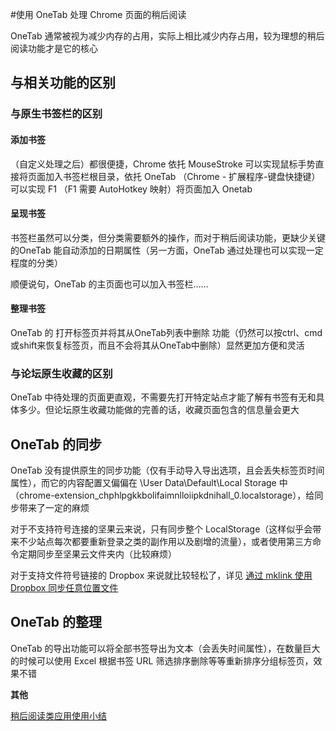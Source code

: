 #使用 OneTab 处理 Chrome 页面的稍后阅读

OneTab 通常被视为减少内存的占用，实际上相比减少内存占用，较为理想的稍后阅读功能才是它的核心

## 与相关功能的区别

### 与原生书签栏的区别

#### 添加书签

（自定义处理之后）都很便捷，Chrome 依托 MouseStroke 可以实现鼠标手势直接将页面加入书签栏根目录，依托 OneTab （Chrome - 扩展程序-键盘快捷键）可以实现 F1 （F1 需要 AutoHotkey 映射）将页面加入 Onetab 

#### 呈现书签

书签栏虽然可以分类，但分类需要额外的操作，而对于稍后阅读功能，更缺少关键的OneTab 能自动添加的日期属性（另一方面，OneTab 通过处理也可以实现一定程度的分类）

顺便说句，OneTab 的主页面也可以加入书签栏……

#### 整理书签

OneTab 的 打开标签页并将其从OneTab列表中删除 功能（仍然可以按ctrl、cmd或shift来恢复标签页，而且不会将其从OneTab中删除）显然更加方便和灵活

### 与论坛原生收藏的区别

OneTab 中待处理的页面更直观，不需要先打开特定站点才能了解有书签有无和具体多少。但论坛原生收藏功能做的完善的话，收藏页面包含的信息量会更大

## OneTab 的同步

OneTab 没有提供原生的同步功能（仅有手动导入导出选项，且会丢失标签页时间属性），而它的内容配置又偏偏在 \User Data\Default\Local Storage 中（chrome-extension_chphlpgkkbolifaimnlloiipkdnihall_0.localstorage），给同步带来了一定的麻烦

对于不支持符号连接的坚果云来说，只有同步整个 LocalStorage（这样似乎会带来不少站点每次都要重新登录之类的副作用以及剧增的流量），或者使用第三方命令定期同步至坚果云文件夹内（比较麻烦）

对于支持文件符号链接的 Dropbox 来说就比较轻松了，详见 [通过 mklink 使用 Dropbox 同步任意位置文件](http://cloudlet.info/t/425)

## OneTab 的整理

OneTab 的导出功能可以将全部书签导出为文本（会丢失时间属性），在数量巨大的时候可以使用 Excel 根据书签 URL 筛选排序删除等等重新排序分组标签页，效果不错

**其他**

[稍后阅读类应用使用小结]( http://cloudlet.info/t/395)